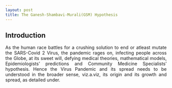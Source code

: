 ```yaml
---
layout: post
title: The Ganesh-Shambavi-Murali(GSM) Hypothesis
---
```

## Introduction

<p style="text-align: justify"> As the human race battles for a crushing solution to end or atleast mutate the SARS-Covid 2 Virus, the pandemic rages on, infecting people across the Globe, at its sweet will, defying medical theories, mathematical models, Epidemiologists’ predictions and Community Medicine Specialists’ hypothesis.
Hence the Virus Pandemic and its spread needs to be understood in the broader sense, viz.a.viz, its origin and its growth and spread, as detailed under. </p>
